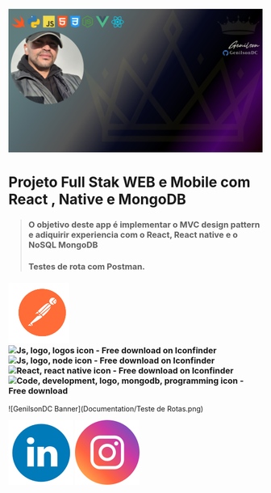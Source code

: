 ![GenilsonDC Banner](Documentation/GitGenilsonDC.png)

# Projeto Full Stak WEB  e Mobile com React  , Native e MongoDB 

> ### O objetivo deste app é implementar o MVC design pattern e adiquirir experiencia com o React, React native e o NoSQL MongoDB
>
> ### Testes de rota com Postman. 
>
> 

### ![GenilsonDC Banner](Documentation/postman.png)![Js, logo, logos icon - Free download on Iconfinder](https://cdn4.iconfinder.com/data/icons/logos-and-brands/512/187_Js_logo_logos-52.png)![Js, logo, node icon - Free download on Iconfinder](https://cdn4.iconfinder.com/data/icons/logos-and-brands/512/233_Node_Js_logo-52.png) ![React, react native icon - Free download on Iconfinder](https://cdn0.iconfinder.com/data/icons/logos-brands-in-colors/128/react_color-52.png)  ![Code, development, logo, mongodb, programming icon - Free download](https://cdn4.iconfinder.com/data/icons/logos-3/512/mongodb-2-122.png)

![GenilsonDC Banner](Documentation/Teste de Rotas.png)



[![linkedin](Documentation/linkedin_icon.png)](https://www.linkedin.com/in/genilson-do-carmo-8a42b89a/)       [![instagrm](Documentation/instag.png)](https://www.instagram.com/genilson_carmo/) 


